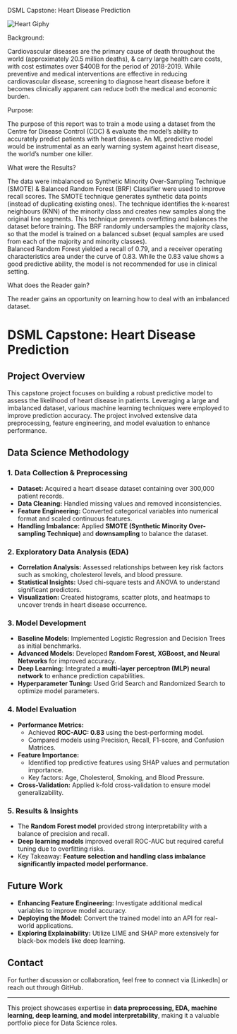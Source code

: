 DSML Capstone: Heart Disease Prediction

![Heart Giphy](https://github.com/user-attachments/assets/9ec55a36-5020-4297-b900-e7176bfe13d1)

Background:

Cardiovascular diseases are the primary cause of death throughout the world (approximately 20.5 million deaths), & carry large health care costs, with cost estimates over $400B for the period of 2018-2019. While preventive and medical interventions are effective in reducing cardiovascular disease, screening to diagnose heart disease before it becomes clinically apparent can reduce both the medical and economic burden.


Purpose:

The purpose of this report was to train a mode using a dataset from the Centre for Disease Control (CDC) & evaluate the model’s ability to accurately predict patients with heart disease. An ML predictive model would be instrumental as an early warning system against heart disease, the world’s number one killer.


What were the Results?

The data were imbalanced so Synthetic Minority Over-Sampling Technique (SMOTE) & Balanced Random Forest (BRF) Classifier were used to improve recall scores. The SMOTE technique generates synthetic data points (instead of duplicating existing ones). The technique identifies the k-nearest neighbours (KNN) of the minority class and creates new samples along the original line segments. This technique prevents overfitting and balances the dataset before training. The BRF randomly undersamples the majority class, so that the model is trained on a balanced subset (equal samples are used from each of the majority and minority classes).  
Balanced Random Forest yielded a recall of 0.79, and a receiver operating characteristics area under the curve of 0.83. While the 0.83 value shows a good predictive ability, the model is not recommended for use in clinical setting. 


What does the Reader gain?

The reader gains an opportunity on learning how to deal with an imbalanced dataset.



# DSML Capstone: Heart Disease Prediction

## Project Overview
This capstone project focuses on building a robust predictive model to assess the likelihood of heart disease in patients. Leveraging a large and imbalanced dataset, various machine learning techniques were employed to improve prediction accuracy. The project involved extensive data preprocessing, feature engineering, and model evaluation to enhance performance.

## Data Science Methodology

### 1. Data Collection & Preprocessing
- **Dataset:** Acquired a heart disease dataset containing over 300,000 patient records.
- **Data Cleaning:** Handled missing values and removed inconsistencies.
- **Feature Engineering:** Converted categorical variables into numerical format and scaled continuous features.
- **Handling Imbalance:** Applied **SMOTE (Synthetic Minority Over-sampling Technique)** and **downsampling** to balance the dataset.

### 2. Exploratory Data Analysis (EDA)
- **Correlation Analysis:** Assessed relationships between key risk factors such as smoking, cholesterol levels, and blood pressure.
- **Statistical Insights:** Used chi-square tests and ANOVA to understand significant predictors.
- **Visualization:** Created histograms, scatter plots, and heatmaps to uncover trends in heart disease occurrence.

### 3. Model Development
- **Baseline Models:** Implemented Logistic Regression and Decision Trees as initial benchmarks.
- **Advanced Models:** Developed **Random Forest, XGBoost, and Neural Networks** for improved accuracy.
- **Deep Learning:** Integrated a **multi-layer perceptron (MLP) neural network** to enhance prediction capabilities.
- **Hyperparameter Tuning:** Used Grid Search and Randomized Search to optimize model parameters.

### 4. Model Evaluation
- **Performance Metrics:**
  - Achieved **ROC-AUC: 0.83** using the best-performing model.
  - Compared models using Precision, Recall, F1-score, and Confusion Matrices.
- **Feature Importance:**
  - Identified top predictive features using SHAP values and permutation importance.
  - Key factors: Age, Cholesterol, Smoking, and Blood Pressure.
- **Cross-Validation:** Applied k-fold cross-validation to ensure model generalizability.

### 5. Results & Insights
- The **Random Forest model** provided strong interpretability with a balance of precision and recall.
- **Deep learning models** improved overall ROC-AUC but required careful tuning due to overfitting risks.
- Key Takeaway: **Feature selection and handling class imbalance significantly impacted model performance.**

## Future Work
- **Enhancing Feature Engineering:** Investigate additional medical variables to improve model accuracy.
- **Deploying the Model:** Convert the trained model into an API for real-world applications.
- **Exploring Explainability:** Utilize LIME and SHAP more extensively for black-box models like deep learning.

## Contact
For further discussion or collaboration, feel free to connect via [LinkedIn] or reach out through GitHub.

---

This project showcases expertise in **data preprocessing, EDA, machine learning, deep learning, and model interpretability**, making it a valuable portfolio piece for Data Science roles.

